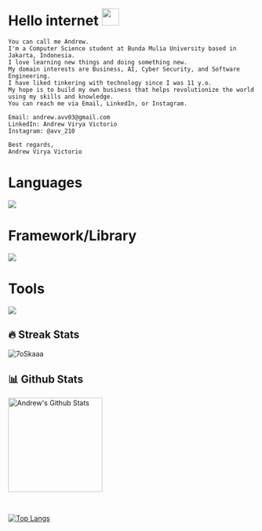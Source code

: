 <h1>Hello internet <img src="https://media.giphy.com/media/hvRJCLFzcasrR4ia7z/giphy.gif" width="35"></h1>

```
You can call me Andrew.
I'm a Computer Science student at Bunda Mulia University based in Jakarta, Indonesia.
I love learning new things and doing something new.
My domain interests are Business, AI, Cyber Security, and Software Engineering.
I have liked tinkering with technology since I was 11 y.o.
My hope is to build my own business that helps revolutionize the world using my skills and knowledge.
You can reach me via Email, LinkedIn, or Instagram.

Email: andrew.avv03@gmail.com
LinkedIn: Andrew Virya Victorio
Instagram: @avv_210

Best regards,
Andrew Virya Victorio
```

<!-- <p align="center">
  <a href="https://github.com/DenverCoder1/readme-typing-svg"><img src="https://readme-typing-svg.herokuapp.com?lines=Computer+Science+Student;Always%20learning%20new%20things&center=true&width=500&height=50"></a>
</p>

## My Motto: Service to others is the rent you pay for your room in heaven 

## 🔥 Streak Stats
<p align="center"><img src="https://github-readme-streak-stats.herokuapp.com/?user=AlphaByte-RedTeam&theme=algolia" alt="7oSkaaa" /></p>

## 📊 Github Stats
<p align="center">
<a href="https://github.com/anuraghazra/github-readme-stats"><img alt="Andrew's Github Stats" src="https://github-readme-stats.vercel.app/api?username=AlphaByte-RedTeam&show_icons=true&count_private=true&theme=algolia" height="192px"/></a>
<br/>
&nbsp;
<img src="https://github-readme-stats.vercel.app/api/top-langs?username=AlphaByte-RedTeam&langs_count=10&show_icons=true&locale=en&layout=compact&theme=algolia" alt="7oSkaaa" height="192px"/>
<br>
<b>Note:</b> Top languages is only a metric of the languages my public code consists of and doesn't reflect experience or skill level.

<summary><b>⚡ Recent GitHub Activity</b></summary>
<br/>
<a href="https://github.com/AlphaByte-RedTeam"><img alt="Andrew's Activity Graph" src="https://activity-graph.herokuapp.com/graph?username=AlphaByte-RedTeam&custom_title=Andrew's%20Contribution%20Graph&theme=react-dark" /></a>
<br/>

![visitors](https://visitor-badge.glitch.me/badge?page_id=aveenain.visitor-badge)

</br>
 -->

# Languages
<a href="https://skillicons.dev">
  <img src="https://skillicons.dev/icons?i=js,ts,python,rust,dart,go" />
</a>

# Framework/Library
<a href="https://skillicons.dev">
  <img src="https://skillicons.dev/icons?i=react,vue,svelte,nextjs,nuxtjs,nodejs,flutter,tensorflow,pytorch,fastapi,jest" />
</a>

# Tools
<a href="https://skillicons.dev">
  <img src="https://skillicons.dev/icons?i=vscode,aws,gcp,firebase,git,github,webflow,vercel,supabase,postman,docker,kubernetes,graphql,apollo" />
</a>

## 🔥 Streak Stats
<img src="https://github-readme-streak-stats.herokuapp.com/?user=AlphaByte-RedTeam&theme=algolia" alt="7oSkaaa" />

## 📊 Github Stats
<a href="https://github.com/anuraghazra/github-readme-stats"><img alt="Andrew's Github Stats" src="https://github-readme-stats.vercel.app/api?username=AlphaByte-RedTeam&show_icons=true&count_private=true&theme=algolia" height="192px"/></a>

<br/>

<!-- [![Anurag's GitHub stats](https://github-readme-stats.vercel.app/api?username=jc-wu1&count_private=true)](https://github.com/anuraghazra/github-readme-stats)\ -->
[![Top Langs](https://github-readme-stats.vercel.app/api/top-langs/?username=jc-wu1&hide_progress=true)](https://github.com/anuraghazra/github-readme-stats)
